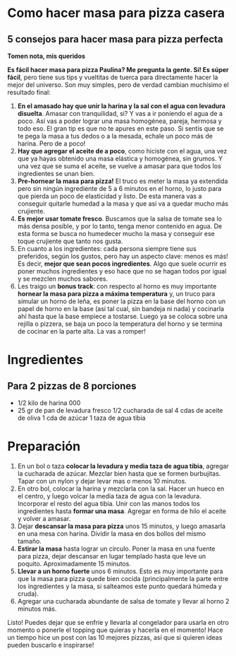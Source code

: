 
# Como hacer masa para pizza casera

## 5 consejos para hacer masa para pizza perfecta
**Tomen nota, mis queridos**

**Es fácil hacer masa para pizza Paulina? Me pregunta la gente. Sí! Es súper fácil**, pero tiene sus tips y vueltitas de tuerca para directamente hacer la mejor del universo. Son muy simples, pero de verdad cambian muchísimo el resultado final:

1. **En el amasado hay que unir la harina y la sal con el agua con levadura disuelta**. Amasar con tranquilidad, si? Y vas a ir poniendo el agua de a poco. Así vas a poder lograr una masa homogénea, pareja, hermosa y todo eso.
El gran tip es que no te apures en este paso. Si sentís que se te pega la masa a tus dedos o a la mesada, echale un poco más de harina. Pero de a poco!
2. **Hay que agregar el aceite de a poco**, como hiciste con el agua, una vez que ya hayas obtenido una masa elástica y homogénea, sin grumos. Y una vez que se suma el aceite, se vuelve a amasar para que todos los ingredientes se unan bien.
3. **Pre-hornear la masa para pizza!** El truco es meter la masa ya extendida pero sin ningún ingrediente de 5 a 6 minutos en el horno, lo justo para que pierda un poco de elasticidad y listo. De esta manera vas a conseguir quitarle humedad a la masa y que así va a quedar mucho más crujiente.
4. **Es mejor usar tomate fresco**. Buscamos que la salsa de tomate sea lo más densa posible, y por lo tanto, tenga menor contenido en agua. De esta forma se busca no humedecer mucho la masa y conseguir ese toque crujiente que tanto nos gusta.
5. En cuanto a los ingredientes: cada persona siempre tiene sus preferidos, según los gustos, pero hay un aspecto clave: menos es más! Es decir, **mejor que sean pocos ingredientes**. Algo que suele ocurrir es poner muchos ingredientes y eso hace que no se hagan todos por igual y se mezclen muchos sabores.
6. Les traigo un **bonus track**: con respecto al horno es muy importante **hornear la masa para pizza a máxima temperatura** y, un truco para simular un horno de leña, es poner la pizza en la base del horno con un papel de horno en la base (así tal cual, sin bandeja ni nada) y cocinarla ahí hasta que la base empiece a tostarse. Luego ya se coloca sobre una rejilla o pizzera, se baja un poco la temperatura del horno y se termina de cocinar en la parte alta. La vas a romper!

# Ingredientes
## Para 2 pizzas de 8 porciones

* 1/2 kilo de harina 000
* 25 gr de pan de levadura fresco
1/2 cucharada de sal
4 cdas de aceite de oliva
1 cda de azúcar
1 taza de agua tibia

# Preparación
1. En un bol o taza **colocar la levadura y media taza de agua tibia**, agregar la cucharada de azúcar. Mezclar bien hasta que se formen burbujitas. Tapar con un nylon y dejar levar mas o menos 10 minutos.
2. En otro bol, colocar la harina y mezclarla con la sal. Hacer un hueco en el centro, y luego volcar la media taza de agua con la levadura. Incorporar el resto del agua tibia. Unir con las manos todos los ingredientes hasta **formar una masa**. Agregar en forma de hilo el aceite y volver a amasar.
3. Dejar **descansar la masa para pizza** unos 15 minutos, y luego amasarla en una mesa con harina. Dividir la masa en dos bollos del mismo tamaño.
4. **Estirar la masa** hasta lograr un círculo. Poner la masa en una fuente para pizza, dejar descansar en lugar templado hasta que leve un poquito. Aproximadamente 15 minutos.
5. **Llevar a un horno fuerte** unos 6 minutos. Esto es muy importante para que la masa para pizza quede bien cocida (principalmente la parte entre los ingredientes y la masa, si salteamos este punto quedará húmeda y cruda).
6. Agregar una cucharada abundante de salsa de tomate y llevar al horno 2 minutos más.

Listo! Puedes dejar que se enfríe y llevarla al congelador para usarla en otro momento o ponerle el topping que quieras y hacerla en el momento! Hace un tiempo hice un post con las 10 mejores pizzas, así que si quieren ideas pueden buscarlo e inspirarse!




